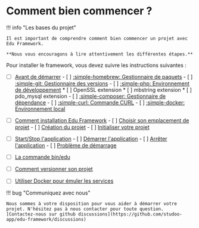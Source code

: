 # Comment bien commencer ?

!!! info "Les bases du projet"

    Il est important de comprendre comment bien commencer un projet avec Edu Framework. 

    **Nous vous encouragons à lire attentivement les différentes étapes.**

Pour installer le framework, vous devez suivre les instructions suivantes :

- [ ] [Avant de démarrer](prerequis.md)
      - [ ] [:simple-homebrew: Gestionnaire de paquets](prerequis.md#gestionnaire-de-paquets)
      - [ ] [:simple-git: Gestionnaire des versions](prerequis.md#gestionnaire-des-versions)
      - [ ] [:simple-php: Environnement de développement](prerequis.md#environnement-de-developpement)
          * [ ] OpenSSL extension
          * [ ] mbstring extension
          * [ ] pdo_mysql extension
      - [ ] [:simple-composer: Gestionnaire de dépendance](prerequis.md#gestionnaire-de-dependance)
      - [ ] [:simple-curl: Commande CURL](prerequis.md#commande-curl)
      - [ ] [:simple-docker: Environnement local](prerequis.md#environnement-local)
- [ ] [Comment installation Edu Framework](installation.md)
      - [ ] [Choisir son emplacement de projet](installation.md#choisir-son-emplacement-de-projet)
      - [ ] [Création du projet](installation.md#creation-du-projet)
      - [ ] [Initialiser votre projet](installation.md#initialiser-votre-projet)
- [ ] [Start/Stop l'application](start-application.md)
      - [ ] [Démarrer l'application](start-application.md#demarrer-lapplication)
      - [ ] [Arrêter l'application](start-application.md#arreter-lapplication)
      - [ ] [Problème de démarrage](start-application.md#probleme-de-demarrage)
- [ ] [La commande bin/edu](command-edu.md)
- [ ] [Comment versionner son projet](#)
- [ ] [Utiliser Docker pour émuler les services](#)


!!! bug "Communiquez avec nous"

    Nous sommes à votre disposition pour vous aider à démarrer votre projet. N'hésitez pas à nous contacter pour toute question.
    [Contactez-nous sur github discussions](https://github.com/studoo-app/edu-framework/discussions)